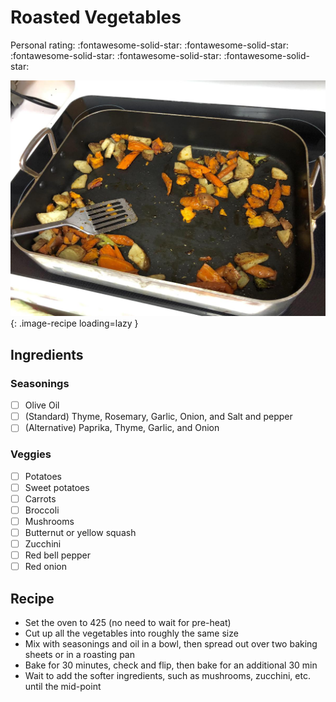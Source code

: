 # Roasted Vegetables

<!-- {cts} rating=5; (User can specify rating on scale of 1-5) -->

Personal rating: :fontawesome-solid-star: :fontawesome-solid-star: :fontawesome-solid-star: :fontawesome-solid-star: :fontawesome-solid-star:

<!-- {cte} -->

<!-- {cts} name_image=roasted_vegetables.jpg; (User can specify image name) -->

![roasted_vegetables.jpg](./roasted_vegetables.jpg){: .image-recipe loading=lazy }

<!-- {cte} -->

## Ingredients

### Seasonings

- [ ] Olive Oil
- [ ] (Standard) Thyme, Rosemary, Garlic, Onion, and Salt and pepper
- [ ] (Alternative) Paprika, Thyme, Garlic, and Onion

### Veggies

- [ ] Potatoes
- [ ] Sweet potatoes
- [ ] Carrots
- [ ] Broccoli
- [ ] Mushrooms
- [ ] Butternut or yellow squash
- [ ] Zucchini
- [ ] Red bell pepper
- [ ] Red onion

## Recipe

- Set the oven to 425 (no need to wait for pre-heat)
- Cut up all the vegetables into roughly the same size
- Mix with seasonings and oil in a bowl, then spread out over two baking sheets or in a roasting pan
- Bake for 30 minutes, check and flip, then bake for an additional 30 min
- Wait to add the softer ingredients, such as mushrooms, zucchini, etc. until the mid-point
